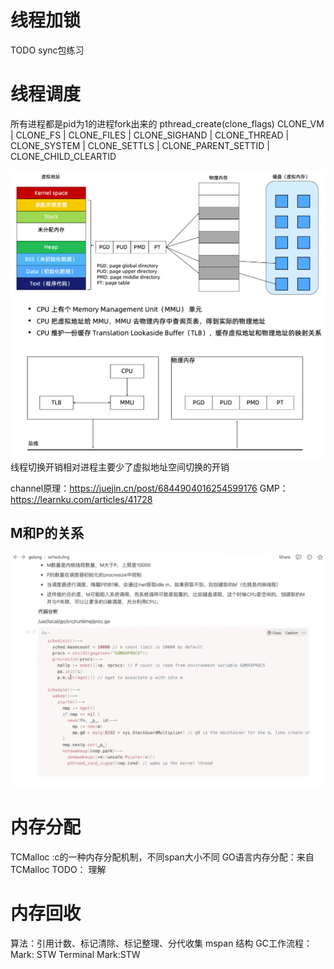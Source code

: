 
# 线程加锁

TODO sync包练习

# 线程调度

所有进程都是pid为1的进程fork出来的
pthread_create(clone_flags)
CLONE_VM | CLONE_FS | CLONE_FILES | CLONE_SIGHAND | CLONE_THREAD | CLONE_SYSTEM | CLONE_SETTLS | CLONE_PARENT_SETTID | CLONE_CHILD_CLEARTID

![img_1.png](images/img_1.png)
![img_2.png](images/img_2.png)
线程切换开销相对进程主要少了虚拟地址空间切换的开销

channel原理：https://juejin.cn/post/6844904016254599176
GMP：https://learnku.com/articles/41728

## M和P的关系

![img.png](images/img_3.png)

# 内存分配

TCMalloc :c的一种内存分配机制，不同span大小不同
GO语言内存分配：来自TCMalloc
TODO： 理解

# 内存回收

算法：引用计数、标记清除、标记整理、分代收集
mspan 结构
GC工作流程：
Mark: STW
Terminal Mark:STW
